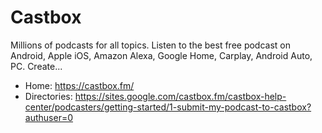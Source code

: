 # Castbox
Millions of podcasts for all topics. Listen to the best free podcast on Android, Apple iOS, Amazon Alexa, Google Home, Carplay, Android Auto, PC. Create...

* Home: https://castbox.fm/
* Directories: https://sites.google.com/castbox.fm/castbox-help-center/podcasters/getting-started/1-submit-my-podcast-to-castbox?authuser=0
